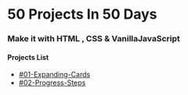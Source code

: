 # 50 Projects In 50 Days

### Make it with HTML , CSS & VanillaJavaScript

#### Projects List
- [#01-Expanding-Cards](https://mobinkaram.ir/portfolio/50projects/expanding-cards/)
- [#02-Progress-Steps](https://mobinkaram.ir/portfolio/50projects/progress-steps/)
